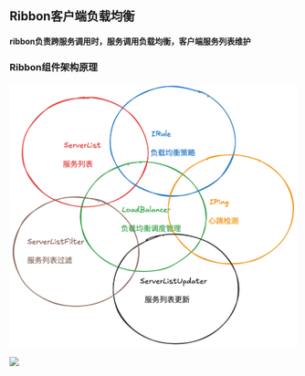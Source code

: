 ## Ribbon客户端负载均衡
#### ribbon负责跨服务调用时，服务调用负载均衡，客户端服务列表维护
### Ribbon组件架构原理

![](../resource/SpringCloud/Ribbon组件架构图.png)

![](../resource/SpringCloud/Ribbon组件UML.png)



